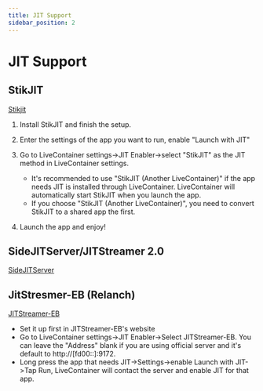 ```yaml
---
title: JIT Support
sidebar_position: 2
---
```


# JIT Support

## StikJIT

[Stikjit](https://github.com/0-Blu/StikJIT)

1. Install StikJIT and finish the setup.
2. Enter the settings of the app you want to run, enable "Launch with JIT"
3. Go to LiveContainer settings->JIT Enabler->select "StikJIT" as the JIT method in LiveContainer settings.

    - It's recommended to use "StikJIT (Another LiveContainer)" if the app needs JIT is installed through LiveContainer. LiveContainer will automatically start StikJIT when you launch the app.
    - If you choose "StikJIT (Another LiveContainer)", you need to convert StikJIT to a shared app the first.

4. Launch the app and enjoy!

## SideJITServer/JITStreamer 2.0

[SideJITServer](https://github.com/nythepegasus/SideJITServer)

## JitStresmer-EB (Relanch)

[JITStreamer-EB](https://jkcoxson.com/jitstreamer)

- Set it up first in JITStreamer-EB's website
- Go to LiveContainer settings->JIT Enabler->Select JITStreamer-EB. You can leave the "Address" blank if you are using official server and it's default to http://[fd00::]:9172.
- Long press the app that needs JIT->Settings->enable Launch with JIT->Tap Run, LiveContainer will contact the server and enable JIT for that app.
